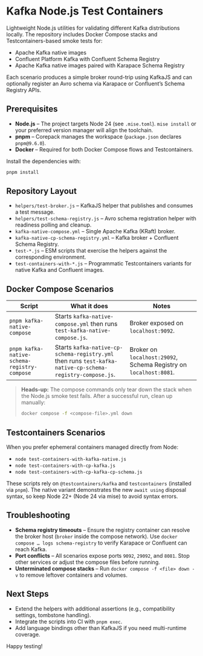 # Kafka Node.js Test Containers

Lightweight Node.js utilities for validating different Kafka distributions locally. The repository includes Docker Compose stacks and Testcontainers-based smoke tests for:

- Apache Kafka native images
- Confluent Platform Kafka with Confluent Schema Registry
- Apache Kafka native images paired with Karapace Schema Registry

Each scenario produces a simple broker round-trip using KafkaJS and can optionally register an Avro schema via Karapace or Confluent’s Schema Registry APIs.

## Prerequisites

- **Node.js** – The project targets Node 24 (see `.mise.toml`). `mise install` or your preferred version manager will align the toolchain.
- **pnpm** – Corepack manages the workspace (`package.json` declares `pnpm@9.6.0`).
- **Docker** – Required for both Docker Compose flows and Testcontainers.

Install the dependencies with:

```bash
pnpm install
```

## Repository Layout

- `helpers/test-broker.js` – KafkaJS helper that publishes and consumes a test message.
- `helpers/test-schema-registry.js` – Avro schema registration helper with readiness polling and cleanup.
- `kafka-native-compose.yml` – Single Apache Kafka (KRaft) broker.
- `kafka-native-cp-schema-registry.yml` – Kafka broker + Confluent Schema Registry.
- `test-*.js` – ESM scripts that exercise the helpers against the corresponding environment.
- `test-containers-with-*.js` – Programmatic Testcontainers variants for native Kafka and Confluent images.

## Docker Compose Scenarios

| Script | What it does | Notes |
| --- | --- | --- |
| `pnpm kafka-native-compose` | Starts `kafka-native-compose.yml` then runs `test-kafka-native-compose.js`. | Broker exposed on `localhost:9092`. |
| `pnpm kafka-native-schema-registry-compose` | Starts `kafka-native-cp-schema-registry.yml` then runs `test-kafka-native-cp-schema-registry-compose.js`. | Broker on `localhost:29092`, Schema Registry on `localhost:8081`. |

> **Heads-up:** The compose commands only tear down the stack when the Node.js smoke test fails. After a successful run, clean up manually:
>
> ```bash
> docker compose -f <compose-file>.yml down
> ```

## Testcontainers Scenarios

When you prefer ephemeral containers managed directly from Node:

- `node test-containers-with-kafka-native.js`
- `node test-containers-with-cp-kafka.js`
- `node test-containers-with-cp-kafka-cp-schema.js`

These scripts rely on `@testcontainers/kafka` and `testcontainers` (installed via `pnpm`). The native variant demonstrates the new `await using` disposal syntax, so keep Node 22+ (Node 24 via mise) to avoid syntax errors.

## Troubleshooting

- **Schema registry timeouts** – Ensure the registry container can resolve the broker host (`broker` inside the compose network). Use `docker compose … logs schema-registry` to verify Karapace or Confluent can reach Kafka.
- **Port conflicts** – All scenarios expose ports `9092`, `29092`, and `8081`. Stop other services or adjust the compose files before running.
- **Unterminated compose stacks** – Run `docker compose -f <file> down -v` to remove leftover containers and volumes.

## Next Steps

- Extend the helpers with additional assertions (e.g., compatibility settings, tombstone handling).
- Integrate the scripts into CI with `pnpm exec`.
- Add language bindings other than KafkaJS if you need multi-runtime coverage.

Happy testing!
